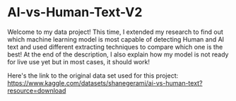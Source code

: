 # AI-vs-Human-Text-V2
Welcome to my data project! This time, I extended my research to find out which machine learning model is most capable of detecting Human and AI text and used different extracting techniques to compare which one is the best!
At the end of the description, I also explain how my model is not ready for live use yet but in most cases, it should work!

Here's the link to the original data set used for this project:
https://www.kaggle.com/datasets/shanegerami/ai-vs-human-text?resource=download
